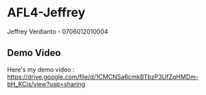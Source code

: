# AFL4-Jeffrey

Jeffrey Verdianto - 0706012010004

## Demo Video
Here's my demo video : <br>
https://drive.google.com/file/d/1CMCNSa6cmkBTbzP3UfZqHMDm-bH_KCis/view?usp=sharing
